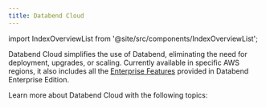 ```yaml
---
title: Databend Cloud
---
```

import IndexOverviewList from '@site/src/components/IndexOverviewList';

Databend Cloud simplifies the use of Databend, eliminating the need for deployment, upgrades, or scaling. Currently available in specific AWS regions, it also includes all the [Enterprise Features](../01-dee/10-enterprise-features.md) provided in Databend Enterprise Edition.

Learn more about Databend Cloud with the following topics:

<IndexOverviewList />